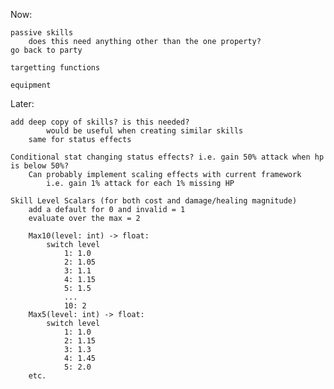 Now:

    passive skills 
        does this need anything other than the one property?
    go back to party

    targetting functions

    equipment

Later:

    add deep copy of skills? is this needed?
            would be useful when creating similar skills
        same for status effects

    Conditional stat changing status effects? i.e. gain 50% attack when hp is below 50%?
        Can probably implement scaling effects with current framework
            i.e. gain 1% attack for each 1% missing HP

    Skill Level Scalars (for both cost and damage/healing magnitude)
        add a default for 0 and invalid = 1
        evaluate over the max = 2

        Max10(level: int) -> float: 
            switch level
                1: 1.0
                2: 1.05
                3: 1.1
                4: 1.15
                5: 1.5
                ...
                10: 2
        Max5(level: int) -> float: 
            switch level
                1: 1.0
                2: 1.15
                3: 1.3
                4: 1.45
                5: 2.0
        etc.

    
